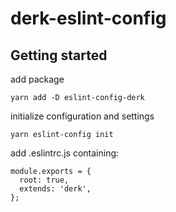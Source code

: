 # derk-eslint-config

## Getting started
add package
```
yarn add -D eslint-config-derk
```

initialize configuration and settings
```
yarn eslint-config init
```

add .eslintrc.js containing:
```
module.exports = {
  root: true,
  extends: 'derk',
};

```
